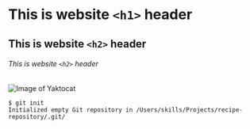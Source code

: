 # 
# This is website `<h1>` header
## This is website `<h2>` header
###### This is website `<h2>` header
![Image of Yaktocat](https://octodex.github.com/images/yaktocat.png)
```
$ git init
Initialized empty Git repository in /Users/skills/Projects/recipe-repository/.git/
```
